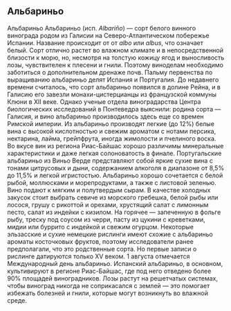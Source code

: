 ## Альбариньо 

Альбариньо
Альбариньо (исп. *Albariño*) — сорт белого винного винограда родом из Галисии на Северо-Атлантическом побережье Испании. Название происходит от от *albo* или *albus*, что означает белый. Сорт отлично растет во влажном климате и в непосредственной близости к морю, но, несмотря на толстую кожицу ягод и выносливость лозы, чувствителен к плесени и гнили. Поэтому виноделам необходимо заботиться о дополнительном дренаже почв. Пальму первенства по выращиванию альбариньо делят Испания и Португалия.
До недавнего времени считалось, что сорт альбариньо появился в долине Рейна, и в Галисию его завезли монахи-цистерцианцы из французской коммуны Клюни в XII веке. Однако ученые отдела виноградарства Центра биологических исследований в Понтеведра выяснили: родина сорта — Галисия, и вино альбариньо производилось здесь еще со времен Римской империи.
Из альбариньо производят легкие (до 12%) белые вина с высокой кислотностью и свежим ароматом с нотами персика, нектарина, лайма, грейпфрута, иногда жимолости и пчелиного воска. Во вкусе вин из региона Риас-Байшас хорошо различимы минеральные характеристики и даже легкая солоноватость в финале. Португальские альбариньо из Виньо Верде представляют собой яркие сухие вина с тонами цитрусовых и дыни, содержанием алкоголя в диапазоне от 8,5% до 11,5% и легкой игристостью.
Альбариньо хорошо сочетается с белой рыбой, моллюсками и морепродуктами, а также с листовой зеленью. Вино подают к мягким и полутвердым сырам. В качестве холодных закусок стоит выбрать севиче из морского гребешка, белой рыбы или лосося, грушу с рикоттой и орехами, хрустящий салат с лимонным песто, салат из индейки с кизилом. На горячее — запеченную в фольге рыбу, треску под соусом из черри, пасту из цукини с креветками, мидии или буррито с индейкой и свежим огурцом.
Некоторые эльзасские и сухие немецкие рислинги имеют схожие с альбариньо ароматы косточковых фруктов, поэтому исследователи ранее предполагали, что это родственные сорта. Но первые записи о рислинге датируются только XV веком.
1 августа отмечается Международный день альбариньо.
Испанский альбариньо, в основном, культивируют в регионе Риас-Байшас, где под него отведено более 90% площадей виноградников. Лозы растут на решетчатых системах, чтобы виноград никогда не соприкасался с землей — это помогает избежать болезней и гнили, которые могут возникнуть во влажной среде.
